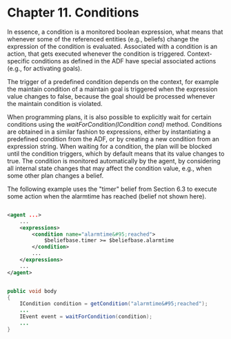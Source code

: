 <span>Chapter 11. Conditions</span> 
===================================

In essence, a condition is a monitored boolean expression, what means that whenever some of the referenced entities (e.g., beliefs) change the expression of the condition is evaluated. Associated with a condition is an action, that gets executed whenever the condition is triggered. Context-specific conditions as defined in the ADF have special associated actions (e.g., for activating goals).

The trigger of a predefined condition depends on the context, for example the maintain condition of a maintain goal is triggered when the expression value changes to false, because the goal should be processed whenever the maintain condition is violated. 

When programming plans, it is also possible to explicitly wait for certain conditions using the *waitForCondition(ICondition cond)* method. Conditions are obtained in a similar fashion to expressions, either by instantiating a predefined condition from the ADF, or by creating a new condition from an expression string. When waiting for a condition, the plan will be blocked until the condition triggers, which by default means that its value changes to true. The condition is monitored automatically by the agent, by considering all internal state changes that may affect the condition value, e.g., when some other plan changes a belief.

The following example uses the "timer" belief from Section 6.3 to execute some action when the alarmtime has reached (belief not shown here).


```xml

<agent ...>
    ...
    <expressions>
        <condition name="alarmtime&#95;reached">
            $beliefbase.timer >= $beliefbase.alarmtime
        </condition>
        ...
    </expressions>
    ...
</agent>

```



```java

public void body
{
    ICondition condition = getCondition("alarmtime&#95;reached");
    ...
    IEvent event = waitForCondition(condition); 
    ...
}

```

